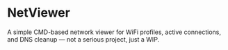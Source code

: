 # NetViewer
A simple CMD-based network viewer for WiFi profiles, active connections, and DNS cleanup — not a serious project, just a WIP.
